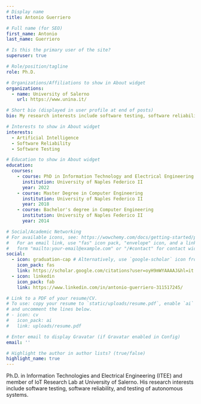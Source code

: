 ```yaml
---
# Display name
title: Antonio Guerriero  

# Full name (for SEO)
first_name: Antonio
last_name: Guerriero

# Is this the primary user of the site?
superuser: true

# Role/position/tagline
role: Ph.D.

# Organizations/Affiliations to show in About widget
organizations:
  - name: University of Salerno
    url: https://www.unina.it/

# Short bio (displayed in user profile at end of posts)
bio: My research interests include software testing, software reliability, and Artificial Intelligence.

# Interests to show in About widget
interests:
  - Artificial Intelligence
  - Software Reliability
  - Software Testing

# Education to show in About widget
education:
  courses:
    - course: PhD in Information Technology and Electrical Engineering
      institution: University of Naples Federico II
      year: 2022
    - course: Master Degree in Computer Engineering
      institution: University of Naples Federico II
      year: 2018
    - course: Bachelor's degree in Computer Engineering 
      institution: University of Naples Federico II
      year: 2014

# Social/Academic Networking
# For available icons, see: https://wowchemy.com/docs/getting-started/page-builder/#icons
#   For an email link, use "fas" icon pack, "envelope" icon, and a link in the
#   form "mailto:your-email@example.com" or "/#contact" for contact widget.
social:
  - icon: graduation-cap # Alternatively, use `google-scholar` icon from `ai` icon pack
    icon_pack: fas
    link: https://scholar.google.com/citations?user=oyH9mWYAAAAJ&hl=it
  - icon: linkedin
    icon_pack: fab
    link: https://www.linkedin.com/in/antonio-guerriero-311517245/

# Link to a PDF of your resume/CV.
# To use: copy your resume to `static/uploads/resume.pdf`, enable `ai` icons in `params.yaml`,
# and uncomment the lines below.
# - icon: cv
#   icon_pack: ai
#   link: uploads/resume.pdf

# Enter email to display Gravatar (if Gravatar enabled in Config)
email: ''

# Highlight the author in author lists? (true/false)
highlight_name: true
---
```

Ph.D. in Information Technologies and Electrical Engineering (ITEE) and member of IoT Research Lab at University of Salerno.
His research interests include software testing, software reliability, and testing of autonomous systems.


